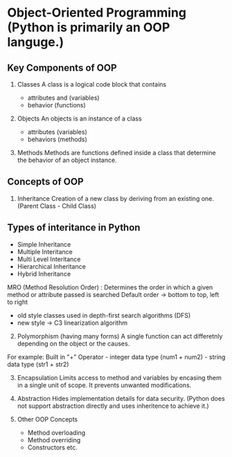 # Object-Oriented Programming (Python is primarily an OOP languge.)

## Key Components of OOP

1. Classes
A class is a logical code block that contains 
    - attributes and (variables)
    - behavior (functions)


2. Objects
An objects is an instance of a class
    - attributes (variables)
    - behaviors (methods)

3. Methods
Methods are functions defined inside a class that determine the behavior of an object instance.


## Concepts of OOP

1. Inheritance
Creation of a new class by deriving from an existing one.
(Parent Class - Child Class)

## Types of interitance in Python
- Simple Inheritance
- Multiple Interitance
- Multi Level Interitance
- Hierarchical Inheritance
- Hybrid Inheritance

MRO (Method Resolution Order) : Determines the order in which a given method or attribute passed is searched
Default order -> bottom to top, left to right

- old style classes used in depth-first search algorithms (DFS)
- new style -> C3 linearization algorithm


2. Polymorphism (having many forms)
A single function can act differetnly depending on the object or the causes.
        
For example:
    Built in "+" Operator
    - integer data type (num1 + num2)
    - string data type (str1 + str2)

3. Encapsulation
        Limits access to method and variables by encasing them in a single unit of scope.
        It prevents unwanted modifications.

4. Abstraction
Hides implementation details for data security.
(Python does not support abstraction directly and uses inheritence to achieve it.)

        
5. Other OOP Concepts
    - Method overloading
    - Method overriding
    - Constructors etc.


